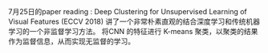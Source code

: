 7月25日的paper reading : Deep Clustering for Unsupervised Learning of Visual Features (ECCV 2018) 讲了一个非常朴素直观的结合深度学习和传统机器学习的一个非监督学习方法。
将CNN 的特征进行 K-means 聚类，以聚类的结果作为监督信息，从而实现无监督的学习。

